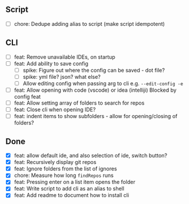 ## Script
- [ ] chore: Dedupe adding alias to script (make script idempotent)
## CLI
- [ ] feat: Remove unavailable IDEs, on startup
- [ ] feat: Add ability to save config
  - [ ] spike: Figure out where the config can be saved - dot file?
  - [ ] spike: yml file? json? what else? 
  - [ ] Allow editing config when passing arg to cli e.g. `--edit-config -e`
- [ ] feat: Allow opening with code (vscode) or idea (intelliji) Blocked by config feat
- [ ] feat: Allow setting array of folders to search for repos
- [ ] feat: Close cli when opening IDE?
- [ ] feat: indent items to show subfolders - allow for opening/closing of folders?

## Done
- [x] feat: allow default ide, and also selection of ide, switch button?
- [x] feat: Recursively display git repos
- [x] feat: Ignore folders from the list of ignores
- [x] chore: Measure how long `findRepos` runs
- [x] feat: Pressing enter on a list item opens the folder
- [x] feat: Write script to add cli as an alias to shell
- [x] feat: Add readme to document how to install cli